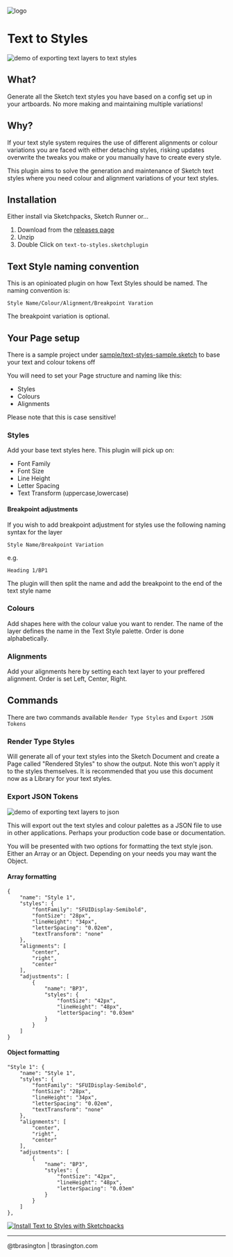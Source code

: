 ![logo](https://github.com/tbrasington/text-to-styles/raw/master/assets/icon.png)

# Text to Styles

![demo of exporting text layers to text styles](https://github.com/tbrasington/text-to-styles/raw/master/artwork/text-to-styles.gif)


## What?

Generate all the Sketch text styles you have based on a config set up in your artboards. No more making and maintaining multiple variations! 

## Why?

If your text style system requires the use of different alignments or colour variations you are faced with either detaching styles, risking updates overwrite the tweaks you make or you manually have to create every style. 

This plugin aims to solve the generation and maintenance of Sketch text styles where you need colour and alignment variations of your text styles. 

## Installation
Either install via Sketchpacks, Sketch Runner or...

1. Download from the [releases page](https://github.com/tbrasington/text-to-styles/releases)
2. Unzip
3. Double Click on `text-to-styles.sketchplugin` 

## Text Style naming convention
This is an opinioated plugin on how Text Styles should be named. The naming convention is:

`Style Name/Colour/Alignment/Breakpoint Varation`

The breakpoint variation is optional.


## Your Page setup

There is a sample project under [sample/text-styles-sample.sketch](https://github.com/tbrasington/text-to-styles/blob/master/sample/text-styles-sample.sketch) to base your text and colour tokens off

You will need to set your Page structure and naming like this:

- Styles
- Colours
- Alignments

Please note that this is case sensitive! 

### Styles
Add your base text styles here. This plugin will pick up on:

- Font Family
- Font Size
- Line Height
- Letter Spacing
- Text Transform (uppercase,lowercase)

#### Breakpoint adjustments
If you wish to add breakpoint adjustment for styles use the following naming syntax for the layer

`Style Name/Breakpoint Variation`

e.g. 

`Heading 1/BP1`

The plugin will then split the name and add the breakpoint to the end of the text style name

### Colours
Add shapes here with the colour value you want to render. The name of the layer defines the name in the Text Style palette. 
Order is done alphabetically.

### Alignments
Add your alignments here by setting each text layer to your preffered alignment.
Order is set Left, Center, Right. 

## Commands

There are two commands available `Render Type Styles` and `Export JSON Tokens`

### Render Type Styles
Will generate all of your text styles into the Sketch Document and create a Page called "Rendered Styles" to show the output. Note this won't apply it to the styles themselves. It is recommended that you use this document now as a Library for your text styles.

### Export JSON Tokens

![demo of exporting text layers to json](https://github.com/tbrasington/text-to-styles/raw/master/artwork/text-to-json.gif)


This will export out the text styles and colour palettes as a JSON file to use in other applications. Perhaps your production code base or documentation. 

You will be presented with two options for formatting the text style json. Either an Array or an Object. Depending on your needs you may want the Object.


#### Array formatting 

```
{
    "name": "Style 1",
    "styles": {
        "fontFamily": "SFUIDisplay-Semibold",
        "fontSize": "28px",
        "lineHeight": "34px",
        "letterSpacing": "0.02em",
        "textTransform": "none"
    },
    "alignments": [
        "center",
        "right",
        "center"
    ],
    "adjustments": [
        {
            "name": "BP3",
            "styles": {
                "fontSize": "42px",
                "lineHeight": "48px",
                "letterSpacing": "0.03em"
            }
        }
    ]
}

```
#### Object formatting 

```
"Style 1": {
    "name": "Style 1",
    "styles": {
        "fontFamily": "SFUIDisplay-Semibold",
        "fontSize": "28px",
        "lineHeight": "34px",
        "letterSpacing": "0.02em",
        "textTransform": "none"
    },
    "alignments": [
        "center",
        "right",
        "center"
    ],
    "adjustments": [
        {
            "name": "BP3",
            "styles": {
                "fontSize": "42px",
                "lineHeight": "48px",
                "letterSpacing": "0.03em"
            }
        }
    ]
},
```

[![Install Text to Styles with Sketchpacks](http://sketchpacks-com.s3.amazonaws.com/assets/badges/sketchpacks-badge-install.png "Install Text to Styles with Sketchpacks")](https://sketchpacks.com/tbrasington/text-to-styles/install)


---

@tbrasington | tbrasington.com
